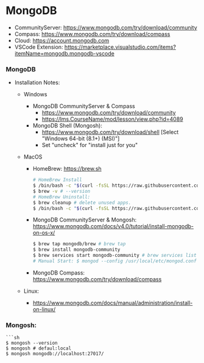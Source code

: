 # MongoDB

* CommunityServer: https://www.mongodb.com/try/download/community
* Compass: https://www.mongodb.com/try/download/compass 
* Cloud: https://account.mongodb.com
* VSCode Extension: https://marketplace.visualstudio.com/items?itemName=mongodb.mongodb-vscode 

### MongoDB

* Installation Notes:

    * Windows
        * MongoDB CommunityServer & Compass
            * https://www.mongodb.com/try/download/community
            * https://lms.CourseName/mod/lesson/view.php?id=4089
        * MongoDB Shell (Mongosh): 
            * https://www.mongodb.com/try/download/shell [Select "Windows 64-bit (8.1+) (MSI)"]
            * Set "uncheck" for "install just for you"

    * MacOS
        * HomeBrew: https://brew.sh
            ```sh
            # HomeBrew Install
            $ /bin/bash -c "$(curl -fsSL https://raw.githubusercontent.com/Homebrew/install/HEAD/install.sh)"
            $ brew -v # --version
            # HomeBrew Uninstall:
            $ brew cleanup # delete unused apps.
            $ /bin/bash -c "$(curl -fsSL https://raw.githubusercontent.com/Homebrew/install/HEAD/uninstall.sh)"
            ```
        * MongoDB CommunityServer & Mongosh: https://www.mongodb.com/docs/v4.0/tutorial/install-mongodb-on-os-x/
            ```sh
            $ brew tap mongodb/brew # brew tap
            $ brew install mongodb-community
            $ brew services start mongodb-community # brew services list|stop
            # Manual Start: $ mongod --config /usr/local/etc/mongod.conf --fork
            ```
        * MongoDB Compass: https://www.mongodb.com/try/download/compass
        
    * Linux:
        * https://www.mongodb.com/docs/manual/administration/install-on-linux/


### Mongosh:
    ```sh
    $ mongosh --version
    $ mongosh # defaul:local
    $ mongosh mongodb://localhost:27017/